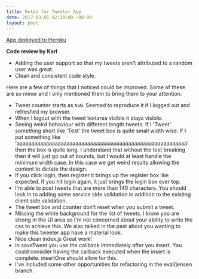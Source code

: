 ```yaml
---
title: Notes for Tweeter App
date: 2017-03-01 02:39:00 -08:00
layout: post
---
```


[App deployed to Heroku](http://app.fewblocks.ca/)

**Code review by Karl**

- Adding the user support so that my tweets aren't attributed to a random user was great. 
- Clean and consistent code style.

Here are a few of things that I noticed could be improved. Some of these are so minor and I only mentioned them to bring them to your attention.

- Tweet counter starts as `NaN`. Seemed to reproduce it if I logged out and refreshed my browser.
- When I logout with the tweet textarea visible it stays visible.
- Seeing weird behaviour with different length tweets. If I 'Tweet' something short like 'Test' the tweet box is quite small width wise. If I put something like 'aaaaaaaaaaaaaaaaaaaaaaaaaaaaaaaaaaaaaaaaaaaaaaaaaaaaaaaaaa' then the box is quite long. I understand that without the text breaking then it will just go out of bounds, but I would at least handle the minimum width case. In this case we get weird results allowing the content to dictate the design.
- If you click login, then register it brings up the register box like expected. If you hit login again, it just brings the login box over top.
- I'm able to post tweets that are more than 140 characters. You should look in to adding some service side validation in addition to the existing client side validation.
- The tweet box and counter don't reset when you submit a tweet.
- Missing the white background for the list of tweets. I know you are strong in the UI area so I'm not concerned about your ability to write the css to achieve this. We also talked in the past about you wanting to make this tweeter app have a material look.
- Nice clean index.js Great work!
- In saveTweet you use the callback immediately after you insert. You could consider having the callback executed when the insert is complete. insertOne should allow for this.
- I've included some other opportunities for refactoring in the eval/jensen branch.